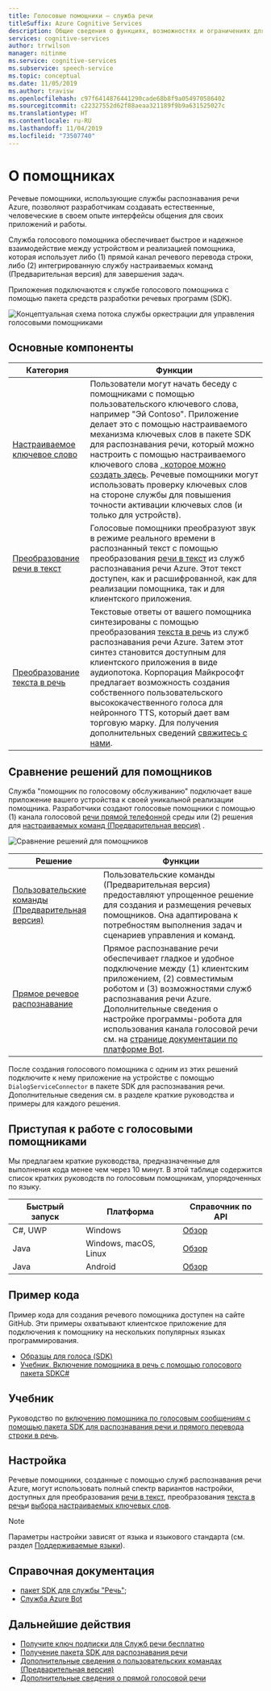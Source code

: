 ```yaml
---
title: Голосовые помощники — служба речи
titleSuffix: Azure Cognitive Services
description: Общие сведения о функциях, возможностях и ограничениях для голосовых помощников, использующих пакет средств разработки речевых программ (SDK).
services: cognitive-services
author: trrwilson
manager: nitinme
ms.service: cognitive-services
ms.subservice: speech-service
ms.topic: conceptual
ms.date: 11/05/2019
ms.author: travisw
ms.openlocfilehash: c97f6414876441290cade68b8f9a054970586402
ms.sourcegitcommit: c22327552d62f88aeaa321189f9b9a631525027c
ms.translationtype: HT
ms.contentlocale: ru-RU
ms.lasthandoff: 11/04/2019
ms.locfileid: "73507740"
---
```

# <a name="about-voice-assistants"></a>О помощниках

Речевые помощники, использующие службы распознавания речи Azure, позволяют разработчикам создавать естественные, человеческие в своем опыте интерфейсы общения для своих приложений и работы.

Служба голосового помощника обеспечивает быстрое и надежное взаимодействие между устройством и реализацией помощника, которая использует либо (1) прямой канал речевого перевода строки, либо (2) интегрированную службу настраиваемых команд (Предварительная версия) для завершения задач.

Приложения подключаются к службе голосового помощника с помощью пакета средств разработки речевых программ (SDK).

   ![Концептуальная схема потока службы оркестрации для управления голосовыми помощниками](media/voice-assistants/overview.png "Поток речевого помощника")

## <a name="core-features"></a>Основные компоненты

| Категория | Функции |
|----------|----------|
|[Настраиваемое ключевое слово](speech-devices-sdk-create-kws.md) | Пользователи могут начать беседу с помощниками с помощью пользовательского ключевого слова, например "Эй Contoso". Приложение делает это с помощью настраиваемого механизма ключевых слов в пакете SDK для распознавания речи, который можно настроить с помощью настраиваемого ключевого слова [, которое можно создать здесь](speech-devices-sdk-create-kws.md). Речевые помощники могут использовать проверку ключевых слов на стороне службы для повышения точности активации ключевых слов (и только для устройств).
|[Преобразование речи в текст](speech-to-text.md) | Голосовые помощники преобразуют звук в режиме реального времени в распознанный текст с помощью преобразования [речи в текст](speech-to-text.md) из служб распознавания речи Azure. Этот текст доступен, как и расшифрованной, как для реализации помощника, так и для клиентского приложения.
|[Преобразование текста в речь](text-to-speech.md) | Текстовые ответы от вашего помощника синтезированы с помощью преобразования [текста в речь](text-to-speech.md) из служб распознавания речи Azure. Затем этот синтез становится доступным для клиентского приложения в виде аудиопотока. Корпорация Майкрософт предлагает возможность создания собственного пользовательского высококачественного голоса для нейронного TTS, который дает вам торговую марку. Для получения дополнительных сведений [свяжитесь с нами](mailto:mstts@microsoft.com).

## <a name="comparing-assistant-solutions"></a>Сравнение решений для помощников

Служба "помощник по голосовому обслуживанию" подключает ваше приложение вашего устройства к своей уникальной реализации помощника. Разработчики создают голосовые помощники с помощью (1) канала голосовой [речи прямой телефонной](direct-line-speech.md) среды или (2) решения для [настраиваемых команд (Предварительная версия)](custom-commands.md) .

   ![Сравнение решений для помощников](media/voice-assistants/assistant-solution-comparison.png "Сравнение решений для помощников")

| Решение | Функции |
|----------|----------|
|[Пользовательские команды (Предварительная версия)](custom-commands.md) | Пользовательские команды (Предварительная версия) предоставляют упрощенное решение для создания и размещения речевых помощников. Она адаптирована к потребностям выполнения задач и сценариев управления и команд.
|[Прямое речевое распознавание](https://docs.microsoft.com/azure/bot-service/bot-service-channel-connect-directlinespeech) | Прямое распознавание речи обеспечивает гладкое и удобное подключение между (1) клиентским приложением, (2) совместимым роботом и (3) возможностями служб распознавания речи Azure. Дополнительные сведения о настройке программы-робота для использования канала голосовой речи см. на [странице документации по платформе Bot](https://docs.microsoft.com/azure/bot-service/bot-service-channel-connect-directlinespeech).

После создания голосового помощника с одним из этих решений подключите к нему приложение на устройстве с помощью `DialogServiceConnector` в пакете SDK для распознавания речи. Дополнительные сведения см. в разделе краткие руководства и примеры для каждого решения.

## <a name="getting-started-with-voice-assistants"></a>Приступая к работе с голосовыми помощниками

Мы предлагаем краткие руководства, предназначенные для выполнения кода менее чем через 10 минут. В этой таблице содержится список кратких руководств по голосовым помощникам, упорядоченных по языку.

| Быстрый запуск | Платформа | Справочник по API |
|------------|----------|---------------|
| C#, UWP | Windows | [Обзор](https://aka.ms/csspeech/csharpref) |
| Java | Windows, macOS, Linux | [Обзор](https://aka.ms/csspeech/javaref) |
| Java | Android | [Обзор](https://aka.ms/csspeech/javaref) |

## <a name="sample-code"></a>Пример кода

Пример кода для создания речевого помощника доступен на сайте GitHub. Эти примеры охватывают клиентское приложение для подключения к помощнику на нескольких популярных языках программирования.

* [Образцы для голоса (SDK)](https://aka.ms/csspeech/samples)
* [Учебник. Включение помощника в речь с помощью голосового пакета SDKC#](tutorial-voice-enable-your-bot-speech-sdk.md)

## <a name="tutorial"></a>Учебник

Руководство по [включению помощника по голосовым сообщениям с помощью пакета SDK для распознавания речи и прямого перевода строки в речь](tutorial-voice-enable-your-bot-speech-sdk.md).

## <a name="customization"></a>Настройка

Речевые помощники, созданные с помощью служб распознавания речи Azure, могут использовать полный спектр вариантов настройки, доступных для преобразования [речи в текст](speech-to-text.md), преобразования [текста в речь](text-to-speech.md)и [выбора настраиваемых ключевых слов](speech-devices-sdk-create-kws.md).

> [!NOTE]
> Параметры настройки зависят от языка и языкового стандарта (см. раздел [Поддерживаемые языки](supported-languages.md)).

## <a name="reference-docs"></a>Справочная документация

* [пакет SDK для службы "Речь"](speech-sdk-reference.md);
* [Служба Azure Bot](https://docs.microsoft.com/azure/bot-service/?view=azure-bot-service-4.0)

## <a name="next-steps"></a>Дальнейшие действия

* [Получите ключ подписки для Служб речи бесплатно](get-started.md)
* [Получение пакета SDK для распознавания речи](speech-sdk.md)
* [Дополнительные сведения о пользовательских командах (Предварительная версия)](custom-commands.md)
* [Дополнительные сведения о прямой голосовой речи](direct-line-speech.md)